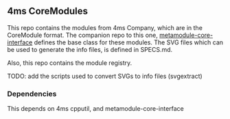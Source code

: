 ## 4ms CoreModules

This repo contains the modules from 4ms Company, which are in the CoreModule format.
The companion repo to this one, [metamodule-core-interface](https://github.com/4ms/metamodule-core-interface) 
defines the base class for these modules. The SVG files which can be used to generate the info files, is
defined in SPECS.md.

Also, this repo contains the module registry.

TODO: add the scripts used to convert SVGs to info files (svgextract)

### Dependencies

This depends on 4ms cpputil, and metamodule-core-interface
